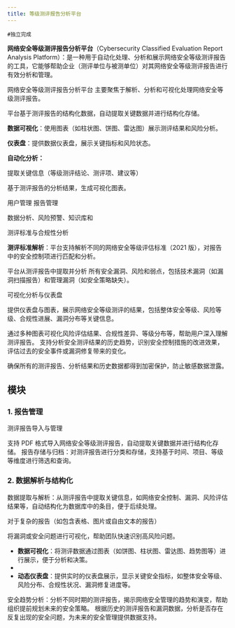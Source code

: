```yaml
---
title: 等级测评报告分析平台
---
```


`#独立完成`

**网络安全等级测评报告分析平台**（Cybersecurity Classified Evaluation Report Analysis Platform）：是一种用于自动化处理、分析和展示网络安全等级测评报告的工具，它能够帮助企业（测评单位与被测单位）对其网络安全等级测评报告进行有效分析和管理。

网络安全等级测评报告分析平台 主要聚焦于解析、分析和可视化处理网络安全等级测评报告。

平台基于测评报告的结构化数据，自动提取关键数据并进行结构化存储。



**数据可视化**：使用图表（如柱状图、饼图、雷达图）展示测评结果和风险分析。

**仪表盘**：提供数据仪表盘，展示关键指标和风险状态。

**自动化分析：**

提取关键信息（等级测评结论、测评项、建议等）

基于测评报告的分析结果，生成可视化图表。


用户管理
报告管理

数据分析、风险预警、知识库和



测评标准与合规性分析

**测评标准解析**：平台支持解析不同的网络安全等级评估标准（2021 版），对报告中的安全控制项进行匹配和分析。


平台从测评报告中提取并分析 所有安全漏洞、风险和弱点，包括技术漏洞（如漏洞扫描报告）和管理漏洞（如安全策略缺失）。

可视化分析与仪表盘

提供仪表盘与图表，展示网络安全等级测评的结果，包括整体安全等级、风险等级、合规性进展、漏洞分布等关键信息。

通过多种图表可视化风险评估结果、合规性差异、等级分布等，帮助用户深入理解测评报告。
支持分析安全测评结果的历史趋势，识别安全控制措施的改进效果，评估过去的安全事件或漏洞修复带来的变化。

确保所有的测评报告、分析结果和历史数据都得到加密保护，防止敏感数据泄露。



## 模块

### 1. 报告管理


测评报告导入与管理



支持 PDF 格式导入网络安全等级测评报告，自动提取关键数据并进行结构化存储。
报告存储与归档：对测评报告进行分类和存储，支持基于时间、项目、等级等维度进行筛选和查询。

### 2. 数据解析与结构化

数据提取与解析：从测评报告中提取关键信息，如网络安全控制、漏洞、风险评估结果等，自动结构化为数据库中的条目，便于后续处理。


对于复杂的报告（如包含表格、图片或自由文本的报告）


将漏洞或安全问题进行可视化，帮助团队快速识别高风险问题。


- **数据可视化**：将测评数据通过图表（如饼图、柱状图、雷达图、趋势图等）进行展示，便于分析和决策。
- 
- **动态仪表盘**：提供实时的仪表盘展示，显示关键安全指标，如整体安全等级、风险分布、合规性状况、漏洞修复进度等。

安全趋势分析：分析不同时期的测评报告，揭示网络安全管理的趋势和演变，帮助组织提前规划未来的安全策略。
根据历史的测评报告和漏洞数据，分析是否存在反复出现的安全问题，为未来的安全管理提供数据支持。